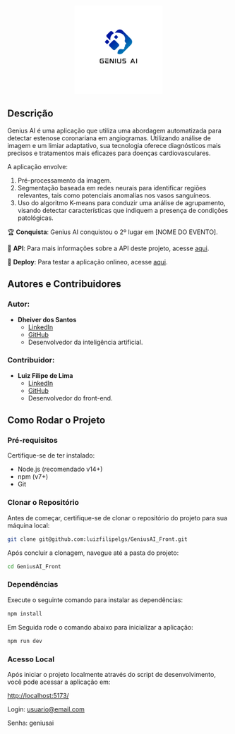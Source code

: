 <p align="center">
  <img src="src/assets/logo.png" alt="Logo do Produto" width="200">
</p>

## Descrição

Genius AI é uma aplicação que utiliza uma abordagem automatizada para detectar estenose coronariana em angiogramas. Utilizando análise de imagem e um limiar adaptativo, sua tecnologia oferece diagnósticos mais precisos e tratamentos mais eficazes para doenças cardiovasculares. 

A aplicação envolve:
1. Pré-processamento da imagem.
2. Segmentação baseada em redes neurais para identificar regiões relevantes, tais como potenciais anomalias nos vasos sanguíneos.
3. Uso do algoritmo K-means para conduzir uma análise de agrupamento, visando detectar características que indiquem a presença de condições patológicas.

🏆 **Conquista**: Genius AI conquistou o 2º lugar em [NOME DO EVENTO].

🔗 **API**: Para mais informações sobre a API deste projeto, acesse [aqui](https://github.com/dheiver/api_genius/tree/main).

🔗 **Deploy**: Para testar a aplicação onlineo, acesse [aqui](https://luizfilipelgs.github.io/GeniusAI_Front/).

## Autores e Contribuidores

### Autor:
- **Dheiver dos Santos**
  - [LinkedIn](https://www.linkedin.com/in/dheiver-santos/)
  - [GitHub](https://github.com/dheiver)
  - Desenvolvedor da inteligência artificial.

### Contribuidor:
- **Luiz Filipe de Lima**
  - [LinkedIn](https://www.linkedin.com/in/luizfilipelgs/)
  - [GitHub](https://github.com/luizfilipelgs)
  - Desenvolvedor do front-end.

## Como Rodar o Projeto

### Pré-requisitos

Certifique-se de ter instalado:

- Node.js (recomendado v14+)
- npm (v7+)
- Git

### Clonar o Repositório

Antes de começar, certifique-se de clonar o repositório do projeto para sua máquina local:

```bash
git clone git@github.com:luizfilipelgs/GeniusAI_Front.git
```

Após concluir a clonagem, navegue até a pasta do projeto:

```bash
cd GeniusAI_Front
```

### Dependências

Execute o seguinte comando para instalar as dependências:

```bash
npm install
```

Em Seguida rode o comando abaixo para inicializar a aplicação:

```bash
npm run dev
```

### Acesso Local

Após iniciar o projeto localmente através do script de desenvolvimento, você pode acessar a aplicação em:

[http://localhost:5173/](http://localhost:5173/)


Login: usuario@email.com

Senha: geniusai
